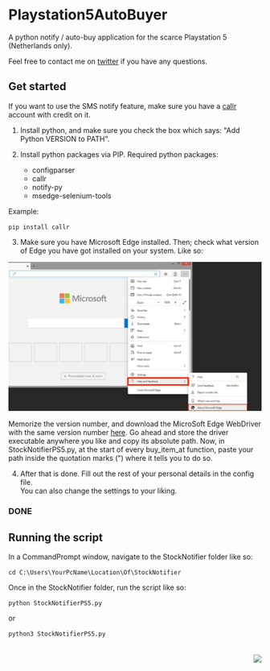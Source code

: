 # Playstation5AutoBuyer
A python notify / auto-buy application for the scarce Playstation 5 (Netherlands only).  

Feel free to contact me on [twitter](https://twitter.com/dejongolle) if you have any questions. 

## Get started

If you want to use the SMS notify feature, make sure you have a [callr](https://www.callr.com/) account with credit on it.  

1) Install python, and make sure you check the box which says: "Add Python VERSION to PATH".  
  

2) Install python packages via PIP. Required python packages:
    - configparser
    - callr
    - notify-py
    - msedge-selenium-tools

Example:  
```
pip install callr
```

3) Make sure you have Microsoft Edge installed. Then; check what version of Edge you have got installed on your system. Like so:  

![version](./resources/edge_version.jpg)  

Memorize the version number, and download the MicroSoft Edge WebDriver with the same version number [here](https://developer.microsoft.com/en-us/microsoft-edge/tools/webdriver/).
Go ahead and store the driver executable anywhere you like and copy its absolute path. Now, in StockNotifierPS5.py, at the start of every buy_item_at function,
paste your path inside the quotation marks (") where it tells you to do so.

4) After that is done. Fill out the rest of your personal details in the config file.   
   You can also change the settings to your liking. 

### DONE

## Running the script

In a CommandPrompt window, navigate to the StockNotifier folder like so:  
```
cd C:\Users\YourPcName\Location\Of\StockNotifier
```

Once in the StockNotifier folder, run the script like so:
```
python StockNotifierPS5.py
```
or  
```
python3 StockNotifierPS5.py
```

<a href="https://www.buymeacoffee.com/olledejong"><img src="https://img.buymeacoffee.com/button-api/?text=Buy me a coffee&emoji=&slug=olledejong&button_colour=008a73&font_colour=ffffff&font_family=Poppins&outline_colour=ffffff&coffee_colour=FFDD00" style="float: right; margin-top: 20px !important;"></a>
